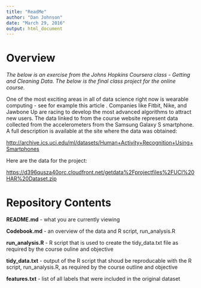 ```yaml
---
title: "ReadMe"
author: "Dan Johnson"
date: "March 29, 2016"
output: html_document
---
```

# Overview
*The below is an exercise from the Johns Hopkins Coursera class - Getting and Cleaning Data.  The below is the final class project for the online course.*

One of the most exciting areas in all of data science right now is wearable computing - see for example this article . Companies like Fitbit, Nike, and Jawbone Up are racing to develop the most advanced algorithms to attract new users. The data linked to from the course website represent data collected from the accelerometers from the Samsung Galaxy S smartphone. A full description is available at the site where the data was obtained:

http://archive.ics.uci.edu/ml/datasets/Human+Activity+Recognition+Using+Smartphones 

Here are the data for the project:

https://d396qusza40orc.cloudfront.net/getdata%2Fprojectfiles%2FUCI%20HAR%20Dataset.zip 

# Repository Contents

**README.md** - what you are currently viewing

**Codebook.md** - an overview of the data and R script, run_analysis.R

**run_analysis.R** - R script that is used to create the tidy_data.txt file as required by the course ouline and objective

**tidy_data.txt** - output of the R script that shoud be reproducable with the R script, run_analysis.R, as required by the course outline and objective

**features.txt** - list of all labels that were included in the original dataset




